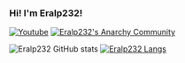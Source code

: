 ### Hi! I'm Eralp232!

[![Youtube](https://img.shields.io/badge/YouTube-FF0000?style=for-the-badge&logo=youtube&logoColor=white)](https://www.youtube.com/channel/UCF1zIInZL1wLfegXgBF66Sg)
[![Eralp232's Anarchy Community](https://img.shields.io/discord/798640297453027348?style=flat-square)](https://discord.gg/m5xGEZecmZ)

![Eralp232 GitHub stats](https://github-readme-stats.vercel.app/api?username=Eralp232&show_icons=true&theme=tokyonight)
[![Eralp232 Langs](https://github-readme-stats.vercel.app/api/top-langs/?username=Eralp232&layout=compact&theme=tokyonight)](https://github.com/anuraghazra/github-readme-stats)




<!--
**Eralp232/Eralp232** is a ✨ _special_ ✨ repository because its `README.md` (this file) appears on your GitHub profile.

Here are some ideas to get you started:

- 🔭 I’m currently working on ...
- 🌱 I’m currently learning ...
- 👯 I’m looking to collaborate on ...
- 🤔 I’m looking for help with ...
- 💬 Ask me about ...
- 📫 How to reach me: ...
- 😄 Pronouns: ...
- ⚡ Fun fact: ...
-->
